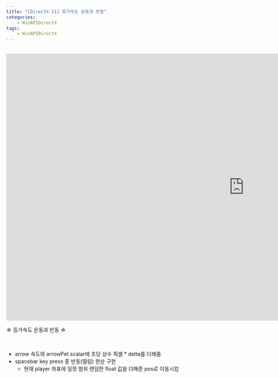 ```yaml
---
title: "[DirectX 11] 등가속도 운동과 반동"
categories:
    - WinAPIDirectX
tags:
    - WinAPIDirectX
---
```


<br>

<iframe width="1280" height="720" src="https://www.youtube.com/embed/1BtO2YcCgyA" title="YouTube video player" frameborder="0" allow="accelerometer; autoplay; clipboard-write; encrypted-media; gyroscope; picture-in-picture" allowfullscreen></iframe>

<br>

☆ 등가속도 운동과 반동 ☆

<br>

- arrow 속도와 arrowPet scalar에 초당 상수 픽셀 * delta를 더해줌
- spacebar key press 중 반동(떨림) 현상 구현
    - 현재 player 좌표에 일정 범위 랜덤한 float 값을 더해준 pos로 이동시킴